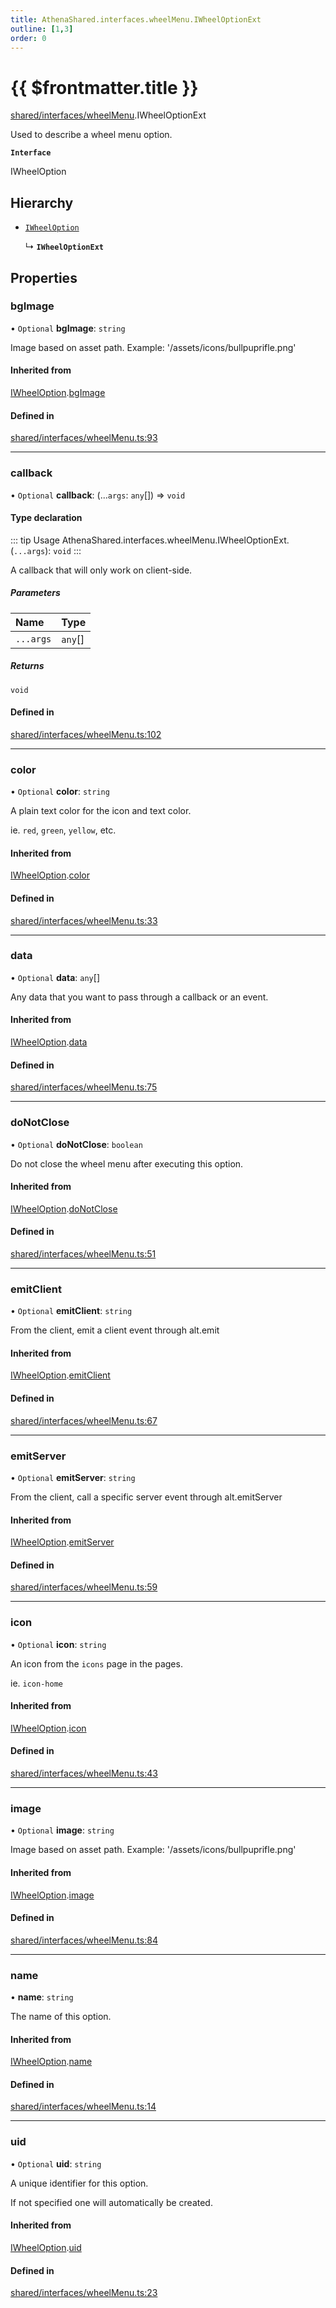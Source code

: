 ```yaml
---
title: AthenaShared.interfaces.wheelMenu.IWheelOptionExt
outline: [1,3]
order: 0
---
```


# {{ $frontmatter.title }}


[shared/interfaces/wheelMenu](../modules/shared_interfaces_wheelMenu.md).IWheelOptionExt

Used to describe a wheel menu option.

**`Interface`**

IWheelOption

## Hierarchy

- [`IWheelOption`](shared_interfaces_wheelMenu_IWheelOption.md)

  ↳ **`IWheelOptionExt`**

## Properties

### bgImage

• `Optional` **bgImage**: `string`

Image based on asset path.
Example: '/assets/icons/bullpuprifle.png'

#### Inherited from

[IWheelOption](shared_interfaces_wheelMenu_IWheelOption.md).[bgImage](shared_interfaces_wheelMenu_IWheelOption.md#bgImage)

#### Defined in

[shared/interfaces/wheelMenu.ts:93](https://github.com/Stuyk/altv-athena/blob/4cfdacf/src/core/shared/interfaces/wheelMenu.ts#L93)

___

### callback

• `Optional` **callback**: (...`args`: `any`[]) => `void`

#### Type declaration

::: tip Usage
AthenaShared.interfaces.wheelMenu.IWheelOptionExt.(`...args`): `void`
:::

A callback that will only work on client-side.

##### Parameters

| Name | Type |
| :------ | :------ |
| `...args` | `any`[] |

##### Returns

`void`

#### Defined in

[shared/interfaces/wheelMenu.ts:102](https://github.com/Stuyk/altv-athena/blob/4cfdacf/src/core/shared/interfaces/wheelMenu.ts#L102)

___

### color

• `Optional` **color**: `string`

A plain text color for the icon and text color.

ie. `red`, `green`, `yellow`, etc.

#### Inherited from

[IWheelOption](shared_interfaces_wheelMenu_IWheelOption.md).[color](shared_interfaces_wheelMenu_IWheelOption.md#color)

#### Defined in

[shared/interfaces/wheelMenu.ts:33](https://github.com/Stuyk/altv-athena/blob/4cfdacf/src/core/shared/interfaces/wheelMenu.ts#L33)

___

### data

• `Optional` **data**: `any`[]

Any data that you want to pass through a callback or an event.

#### Inherited from

[IWheelOption](shared_interfaces_wheelMenu_IWheelOption.md).[data](shared_interfaces_wheelMenu_IWheelOption.md#data)

#### Defined in

[shared/interfaces/wheelMenu.ts:75](https://github.com/Stuyk/altv-athena/blob/4cfdacf/src/core/shared/interfaces/wheelMenu.ts#L75)

___

### doNotClose

• `Optional` **doNotClose**: `boolean`

Do not close the wheel menu after executing this option.

#### Inherited from

[IWheelOption](shared_interfaces_wheelMenu_IWheelOption.md).[doNotClose](shared_interfaces_wheelMenu_IWheelOption.md#doNotClose)

#### Defined in

[shared/interfaces/wheelMenu.ts:51](https://github.com/Stuyk/altv-athena/blob/4cfdacf/src/core/shared/interfaces/wheelMenu.ts#L51)

___

### emitClient

• `Optional` **emitClient**: `string`

From the client, emit a client event through alt.emit

#### Inherited from

[IWheelOption](shared_interfaces_wheelMenu_IWheelOption.md).[emitClient](shared_interfaces_wheelMenu_IWheelOption.md#emitClient)

#### Defined in

[shared/interfaces/wheelMenu.ts:67](https://github.com/Stuyk/altv-athena/blob/4cfdacf/src/core/shared/interfaces/wheelMenu.ts#L67)

___

### emitServer

• `Optional` **emitServer**: `string`

From the client, call a specific server event through alt.emitServer

#### Inherited from

[IWheelOption](shared_interfaces_wheelMenu_IWheelOption.md).[emitServer](shared_interfaces_wheelMenu_IWheelOption.md#emitServer)

#### Defined in

[shared/interfaces/wheelMenu.ts:59](https://github.com/Stuyk/altv-athena/blob/4cfdacf/src/core/shared/interfaces/wheelMenu.ts#L59)

___

### icon

• `Optional` **icon**: `string`

An icon from the `icons` page in the pages.

ie. `icon-home`

#### Inherited from

[IWheelOption](shared_interfaces_wheelMenu_IWheelOption.md).[icon](shared_interfaces_wheelMenu_IWheelOption.md#icon)

#### Defined in

[shared/interfaces/wheelMenu.ts:43](https://github.com/Stuyk/altv-athena/blob/4cfdacf/src/core/shared/interfaces/wheelMenu.ts#L43)

___

### image

• `Optional` **image**: `string`

Image based on asset path.
Example: '/assets/icons/bullpuprifle.png'

#### Inherited from

[IWheelOption](shared_interfaces_wheelMenu_IWheelOption.md).[image](shared_interfaces_wheelMenu_IWheelOption.md#image)

#### Defined in

[shared/interfaces/wheelMenu.ts:84](https://github.com/Stuyk/altv-athena/blob/4cfdacf/src/core/shared/interfaces/wheelMenu.ts#L84)

___

### name

• **name**: `string`

The name of this option.

#### Inherited from

[IWheelOption](shared_interfaces_wheelMenu_IWheelOption.md).[name](shared_interfaces_wheelMenu_IWheelOption.md#name)

#### Defined in

[shared/interfaces/wheelMenu.ts:14](https://github.com/Stuyk/altv-athena/blob/4cfdacf/src/core/shared/interfaces/wheelMenu.ts#L14)

___

### uid

• `Optional` **uid**: `string`

A unique identifier for this option.

If not specified one will automatically be created.

#### Inherited from

[IWheelOption](shared_interfaces_wheelMenu_IWheelOption.md).[uid](shared_interfaces_wheelMenu_IWheelOption.md#uid)

#### Defined in

[shared/interfaces/wheelMenu.ts:23](https://github.com/Stuyk/altv-athena/blob/4cfdacf/src/core/shared/interfaces/wheelMenu.ts#L23)
